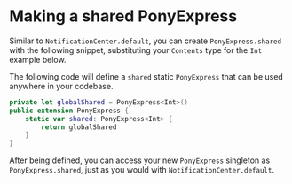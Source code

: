 # Making a shared PonyExpress

Similar to `NotificationCenter.default`, you can create `PonyExpress.shared` with the
following snippet, substituting your `Contents` type for the `Int` example below.

The following code will define a `shared` static ``PonyExpress`` that can be used
anywhere in your codebase.

```swift
private let globalShared = PonyExpress<Int>()
public extension PonyExpress {
    static var shared: PonyExpress<Int> {
        return globalShared
    }
}
```

After being defined, you can access your new ``PonyExpress`` singleton as `PonyExpress.shared`, just as you
would with `NotificationCenter.default`.
